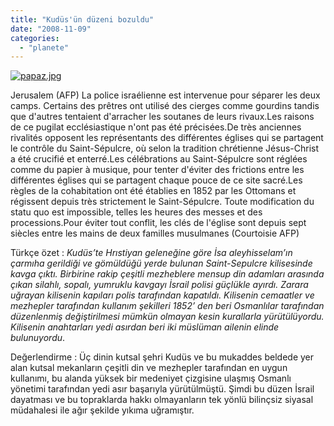 ```yaml
---
title: "Kudüs'ün düzeni bozuldu"
date: "2008-11-09"
categories: 
  - "planete"
---
```


[![papaz.jpg](/uploads/2008/11/papaz.jpg)](/uploads/2008/11/papaz.jpg "papaz.jpg")

Jerusalem (AFP) La police israélienne est intervenue pour séparer les deux camps. Certains des prêtres ont utilisé des cierges comme gourdins tandis que d'autres tentaient d'arracher les soutanes de leurs rivaux.Les raisons de ce pugilat ecclésiastique n'ont pas été précisées.De très anciennes rivalités opposent les représentants des différentes églises qui se partagent le contrôle du Saint-Sépulcre, où selon la tradition chrétienne Jésus-Christ a été crucifié et enterré.Les célébrations au Saint-Sépulcre sont réglées comme du papier à musique, pour tenter d'éviter des frictions entre les différentes églises qui se partagent chaque pouce de ce site sacré.Les règles de la cohabitation ont été établies en 1852 par les Ottomans et régissent depuis très strictement le Saint-Sépulcre. Toute modification du statu quo est impossible, telles les heures des messes et des processions.Pour éviter tout conflit, les clés de l'église sont depuis sept siècles entre les mains de deux familles musulmanes (Courtoisie AFP)

Türkçe özet : _Kudüs’te Hrıstiyan geleneğine göre İsa aleyhisselam’ın çarmıha gerildiği ve gömüldüğü yerde bulunan Saint-Sepulcre kilisesinde kavga çıktı. Birbirine rakip çeşitli mezheblere mensup din adamları arasında çıkan silahlı, sopalı, yumruklu kavgayı İsrail polisi güçlükle ayırdı. Zarara uğrayan kilisenin kapıları polis tarafından kapatıldı. Kilisenin cemaatler ve mezhepler tarafından kullanım şekilleri 1852’ den beri Osmanlılar tarafından düzenlenmiş değiştirilmesi mümkün olmayan kesin kurallarla yürütülüyordu. Kilisenin anahtarları yedi asırdan beri iki müslüman ailenin elinde bulunuyordu_.

Değerlendirme : Üç dinin kutsal şehri Kudüs ve bu mukaddes beldede yer alan kutsal mekanların çeşitli din ve mezhepler tarafından en uygun kullanımı, bu alanda yüksek bir medeniyet çizgisine ulaşmış Osmanlı yönetimi tarafından yedi asır başarıyla yürütülmüştü. Şimdi bu düzen İsrail dayatması ve bu topraklarda hakkı olmayanların tek yönlü bilinçsiz siyasal müdahalesi ile ağır şekilde yıkıma uğramıştır.[](/uploads/2008/11/papaz.jpg "papaz.jpg")

